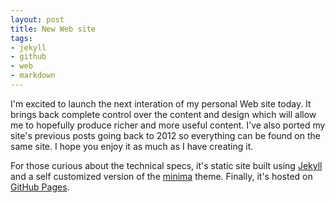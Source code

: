 ```yaml
---
layout: post
title: New Web site
tags:
- jekyll
- github
- web
- markdown
---
```


<!--excerpt.start-->
I'm excited to launch the next interation of my personal Web site today.  It brings back complete control over the content and design which will allow me to hopefully produce richer and more useful content.  I've also ported my site's previous posts going back to 2012 so everything can be found on the same site.  I hope you enjoy it as much as I have creating it.
<!--excerpt.end-->

For those curious about the technical specs, it's static site built using [Jekyll](http://jekyllrb.com) and a self customized version of the [minima](https://github.com/jekyll/minima) theme.  Finally, it's hosted on [GitHub Pages](https://pages.github.com).
